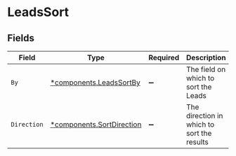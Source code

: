 # LeadsSort


## Fields

| Field                                                                 | Type                                                                  | Required                                                              | Description                                                           | Example                                                               |
| --------------------------------------------------------------------- | --------------------------------------------------------------------- | --------------------------------------------------------------------- | --------------------------------------------------------------------- | --------------------------------------------------------------------- |
| `By`                                                                  | [*components.LeadsSortBy](../../models/components/leadssortby.md)     | :heavy_minus_sign:                                                    | The field on which to sort the Leads                                  | created_at                                                            |
| `Direction`                                                           | [*components.SortDirection](../../models/components/sortdirection.md) | :heavy_minus_sign:                                                    | The direction in which to sort the results                            |                                                                       |